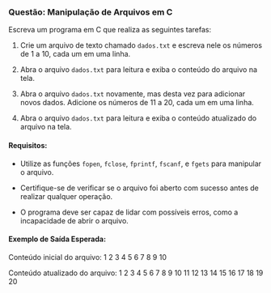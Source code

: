 ### Questão: Manipulação de Arquivos em C

Escreva um programa em C que realiza as seguintes tarefas:

1. Crie um arquivo de texto chamado `dados.txt` e escreva nele os números de 1 a 10, cada um em uma linha.

2. Abra o arquivo `dados.txt` para leitura e exiba o conteúdo do arquivo na tela.

3. Abra o arquivo `dados.txt` novamente, mas desta vez para adicionar novos dados. Adicione os números de 11 a 20, cada um em uma linha.

4. Abra o arquivo `dados.txt` para leitura e exiba o conteúdo atualizado do arquivo na tela.


#### Requisitos:

- Utilize as funções `fopen`, `fclose`, `fprintf`, `fscanf`, e `fgets` para manipular o arquivo.

- Certifique-se de verificar se o arquivo foi aberto com sucesso antes de realizar qualquer operação.

- O programa deve ser capaz de lidar com possíveis erros, como a incapacidade de abrir o arquivo.

#### Exemplo de Saída Esperada:


Conteúdo inicial do arquivo:
1
2
3
4
5
6
7
8
9
10

Conteúdo atualizado do arquivo:
1
2
3
4
5
6
7
8
9
10
11
12
13
14
15
16
17
18
19
20
